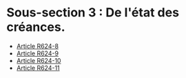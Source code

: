 # Sous-section 3 : De l'état des créances.

- [Article R624-8](article-r624-8.md)
- [Article R624-9](article-r624-9.md)
- [Article R624-10](article-r624-10.md)
- [Article R624-11](article-r624-11.md)
